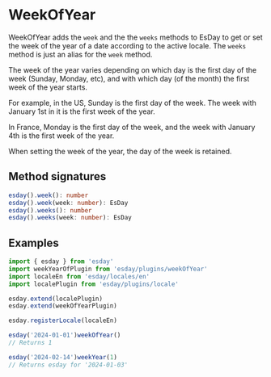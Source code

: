 # WeekOfYear

WeekOfYear adds the `week` and the  the `weeks` methods to EsDay to get or set the week of the year of a date according to the active locale. The `weeks` method is just an alias for the `week` method.

The week of the year varies depending on which day is the first day of the week (Sunday, Monday, etc), and with which day (of the month) the first week of the year starts.

For example, in the US, Sunday is the first day of the week. The week with January 1st in it is the first week of the year.

In France, Monday is the first day of the week, and the week with January 4th is the first week of the year.

When setting the week of the year, the day of the week is retained.

## Method signatures
```typescript
esday().week(): number
esday().week(week: number): EsDay
esday().weeks(): number
esday().weeks(week: number): EsDay
```

## Examples
```typescript
import { esday } from 'esday'
import weekYearOfPlugin from 'esday/plugins/weekOfYear'
import localeEn from 'esday/locales/en'
import localePlugin from 'esday/plugins/locale'

esday.extend(localePlugin)
esday.extend(weekOfYearPlugin)

esday.registerLocale(localeEn)

esday('2024-01-01')weekOfYear()
// Returns 1

esday('2024-02-14')weekYear(1)
// Returns esday for '2024-01-03'
```
